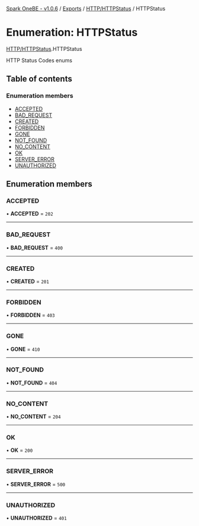 [Spark OneBE - v1.0.6](../README.md) / [Exports](../modules.md) / [HTTP/HTTPStatus](../modules/HTTP_HTTPStatus.md) / HTTPStatus

# Enumeration: HTTPStatus

[HTTP/HTTPStatus](../modules/HTTP_HTTPStatus.md).HTTPStatus

HTTP Status Codes enums

## Table of contents

### Enumeration members

- [ACCEPTED](HTTP_HTTPStatus.HTTPStatus.md#accepted)
- [BAD\_REQUEST](HTTP_HTTPStatus.HTTPStatus.md#bad_request)
- [CREATED](HTTP_HTTPStatus.HTTPStatus.md#created)
- [FORBIDDEN](HTTP_HTTPStatus.HTTPStatus.md#forbidden)
- [GONE](HTTP_HTTPStatus.HTTPStatus.md#gone)
- [NOT\_FOUND](HTTP_HTTPStatus.HTTPStatus.md#not_found)
- [NO\_CONTENT](HTTP_HTTPStatus.HTTPStatus.md#no_content)
- [OK](HTTP_HTTPStatus.HTTPStatus.md#ok)
- [SERVER\_ERROR](HTTP_HTTPStatus.HTTPStatus.md#server_error)
- [UNAUTHORIZED](HTTP_HTTPStatus.HTTPStatus.md#unauthorized)

## Enumeration members

### ACCEPTED

• **ACCEPTED** = `202`

___

### BAD\_REQUEST

• **BAD\_REQUEST** = `400`

___

### CREATED

• **CREATED** = `201`

___

### FORBIDDEN

• **FORBIDDEN** = `403`

___

### GONE

• **GONE** = `410`

___

### NOT\_FOUND

• **NOT\_FOUND** = `404`

___

### NO\_CONTENT

• **NO\_CONTENT** = `204`

___

### OK

• **OK** = `200`

___

### SERVER\_ERROR

• **SERVER\_ERROR** = `500`

___

### UNAUTHORIZED

• **UNAUTHORIZED** = `401`
